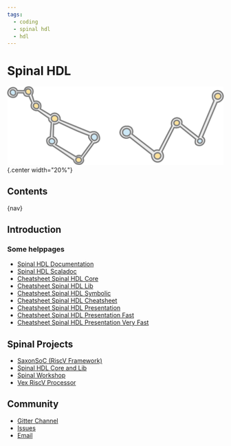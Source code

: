 ```yaml
---
tags:
  - coding
  - spinal hdl
  - hdl
---
```


# Spinal HDL

![](img/logo.svg){.center width="20%"}

## Contents

{nav}

## Introduction

### Some helppages

- [Spinal HDL Documentation](https://spinalhdl.github.io/SpinalDoc-RTD)
- [Spinal HDL Scaladoc](https://spinalhdl.github.io/SpinalHDL/)
- [Cheatsheet Spinal HDL Core](docs/cheatSheet_core_oo.pdf)
- [Cheatsheet Spinal HDL Lib](docs/cheatSheet_lib_oo.pdf)
- [Cheatsheet Spinal HDL Symbolic](docs/cheatSheet_symbolic.pdf)
- [Cheatsheet Spinal HDL Cheatsheet](docs/CheatSheet_tips.pdf)
- [Cheatsheet Spinal HDL Presentation](docs/presentation.pdf)
- [Cheatsheet Spinal HDL Presentation Fast](docs/presentation_fast.pdf)
- [Cheatsheet Spinal HDL Presentation Very Fast](docs/presentation_veryfast.pdf)

## Spinal Projects

- [SaxonSoC (RiscV Framework)](https://github.com/SpinalHDL/SaxonSoc)
- [Spinal HDL Core and Lib](https://github.com/SpinalHDL/SpinalHDL)
- [Spinal Workshop](https://github.com/SpinalHDL/SpinalWorkshop)
- [Vex RiscV Processor](https://github.com/SpinalHDL/VexRiscv)

## Community

- [Gitter Channel](https://gitter.im/SpinalHDL/SpinalHDL)
- [Issues](https://github.com/SpinalHDL/SpinalHDL/issues)
- [Email](mailto:spinalhdl@gmail.com)
